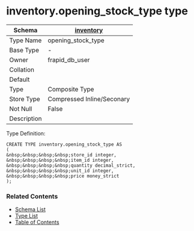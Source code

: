 # inventory.opening_stock_type type

| Schema | [inventory](../../schemas/inventory.md) |
| ------ | ----------------------------------------------- |
| Type Name | opening_stock_type |
| Base Type | - |
| Owner | frapid_db_user |
| Collation |  |
| Default |  |
| Type | Composite Type |
| Store Type | Compressed Inline/Seconary |
| Not Null | False |
| Description |  |

Type Definition:

```plpgsql
CREATE TYPE inventory.opening_stock_type AS
(
&nbsp;&nbsp;&nbsp;&nbsp;store_id integer,
&nbsp;&nbsp;&nbsp;&nbsp;item_id integer,
&nbsp;&nbsp;&nbsp;&nbsp;quantity decimal_strict,
&nbsp;&nbsp;&nbsp;&nbsp;unit_id integer,
&nbsp;&nbsp;&nbsp;&nbsp;price money_strict
);
```


### Related Contents
* [Schema List](../../schemas.md)
* [Type List](../../types.md)
* [Table of Contents](../../README.md)

